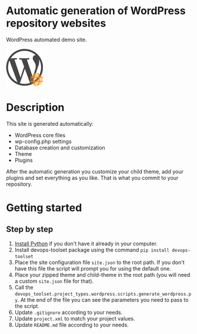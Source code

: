 # Automatic generation of WordPress repository websites

WordPress automated demo site.<br><br>
![Logo](../../../../../.media/WordPress-logotype-simplified-site-100px.png)

# Description

This site is generated automatically:
* WordPress core files
* wp-config.php settings
* Database creation and customization
* Theme
* Plugins

After the automatic generation you customize your child theme, add your plugins and set everything as you like. That is what you commit to your repository.

# Getting started

## Step by step

1. [Install Python](https://www.python.org/downloads/) if you don't have it already in your computer.
2. Install devops-toolset package using the command ``pip install devops-toolset``
3. Place the site configuration file ``site.json`` to the root path. If you don't have this file the script will prompt you for using the default one.
4. Place your zipped theme and child-theme in the root path (you will need a custom `site.json` file for that).
5. Call the `devops_toolset.project_types.wordpress.scripts.generate_wordpress.py`. At the end of the file you can see the parameters you need to pass to the script.
6. Update `.gitignore` according to your needs.
7. Update `project.xml` to match your project values.
8. Update `README.md` file according to your needs.
